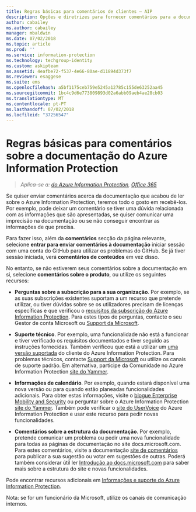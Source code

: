 ```yaml
---
title: Regras básicas para comentários de clientes – AIP
description: Opções e diretrizes para fornecer comentários para a documentação do Azure Information Protection.
author: cabailey
ms.author: cabailey
manager: mbaldwin
ms.date: 07/02/2018
ms.topic: article
ms.prod: ''
ms.service: information-protection
ms.technology: techgroup-identity
ms.custom: askipteam
ms.assetid: 4eafbe72-f537-4e66-80ae-d11894d373f7
ms.reviewer: esaggese
ms.suite: ems
ms.openlocfilehash: a5bf1175ceb759e5245a12785c155de63252aa45
ms.sourcegitcommit: 1bc4c9d6e773809893d02a6abb09aeb4ae28cb03
ms.translationtype: MT
ms.contentlocale: pt-PT
ms.lasthandoff: 07/02/2018
ms.locfileid: "37256547"
---
```

# <a name="house-rules-for-feedback-on-the-azure-information-protection-documentation"></a>Regras básicas para comentários sobre a documentação do Azure Information Protection

>*Aplica-se a: [do Azure Information Protection](https://azure.microsoft.com/pricing/details/information-protection), [Office 365](http://download.microsoft.com/download/E/C/F/ECF42E71-4EC0-48FF-AA00-577AC14D5B5C/Azure_Information_Protection_licensing_datasheet_EN-US.pdf)*

Se quiser enviar comentários acerca da documentação que acabou de ler sobre o Azure Information Protection, teremos todo o gosto em recebê-los. Por exemplo, pode deixar um comentário se tiver uma dúvida relacionada com as informações que são apresentadas, se quiser comunicar uma imprecisão na documentação ou se não conseguir encontrar as informações de que precisa. 

Para fazer isso, além da **comentários** secção da página relevante, selecione **entrar para enviar comentários à documentação** iniciar sessão com uma conta do GitHub para utilizar os problemas do GitHub. Se já tiver sessão iniciada, verá **comentários de conteúdos** em vez disso. 

No entanto, se não estiverem seus comentários sobre a documentação em si, selecione **comentários sobre o produto**, ou utilize os seguintes recursos:
 
- **Perguntas sobre a subscrição para a sua organização**. Por exemplo, se as suas subscrições existentes suportam a um recurso que pretende utilizar, ou tiver dúvidas sobre se os utilizadores precisam de licenças específicas e que verificou o [requisitos da subscrição do Azure Information Protection](./get-started/requirements.md#subscription-for-azure-information-protection). Para estes tipos de perguntas, contacte o seu Gestor de conta Microsoft ou [Support da Microsoft](./get-started/information-support.md#to-contact-microsoft-support).
    
- **Suporte técnico**. Por exemplo, uma funcionalidade não está a funcionar e tiver verificado os requisitos documentados e tiver seguido as instruções fornecidas. Também verificou que está a utilizar um [uma versão suportada](./rms-client/client-version-release-history.md#servicing-information-and-timelines) do cliente do Azure Information Protection. Para problemas técnicos, contacte [Support da Microsoft](./get-started/information-support.md#to-contact-microsoft-support) ou utilize os canais de suporte padrão. Em alternativa, participe da Comunidade no Azure Information Protection [site do Yammer](https://www.yammer.com/AskIPTeam).

- **Informações de calendário**. Por exemplo, quando estará disponível uma nova versão ou para quando estão planeadas funcionalidades adicionais. Para obter estas informações, visite o [blogue Enterprise Mobility and Security](https://cloudblogs.microsoft.com/enterprisemobility/?product=azure-information-protection,azure-rights-management-services) ou perguntar sobre o Azure Information Protection [site do Yammer](https://www.yammer.com/AskIPTeam). Também pode verificar o [site do UserVoice](https://msip.uservoice.com) do Azure Information Protection e usar este recurso para pedir novas funcionalidades.

- **Comentários sobre a estrutura da documentação**. Por exemplo, pretende comunicar um problema ou pedir uma nova funcionalidade para todas as páginas de documentação no site docs.microsoft.com. Para estes comentários, visite a documentação [site de comentários](https://msdocs.uservoice.com/forums/364242-general-site-feedback) para publicar a sua sugestão ou votar em sugestões de outras. Poderá também considerar útil ler [Introdução ao docs.microsoft.com](/teamblog/introducing-docs-microsoft-com/) para saber mais sobre a estrutura do site e novas funcionalidades.

Pode encontrar recursos adicionais em [Informações e suporte do Azure Information Protection](./get-started/information-support.md). 

Nota: se for um funcionário da Microsoft, utilize os canais de comunicação internos.

